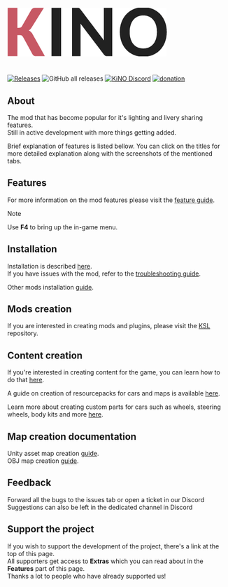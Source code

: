 ![LOGO](Images/logo.png)

#

[![Releases](https://img.shields.io/github/v/release/trbflxr/kino?include_prereleases&label=DOWNLOAD&style=for-the-badge)](https://github.com/trbflxr/kino/releases)
![GitHub all releases](https://img.shields.io/github/downloads/trbflxr/kino/total?label=TOTAL%20DOWNLOADS&style=for-the-badge)
[![KiNO Discord](https://img.shields.io/discord/716264804498538516?label=DISCORD&style=for-the-badge)](https://discord.gg/xvGMEEcEEp)
[![donation](https://img.shields.io/badge/patreon-support-ff424d?style=for-the-badge)](https://www.patreon.com/kinomod)

## About

The mod that has become popular for it's lighting and livery sharing features.  
Still in active development with more things getting added.

Brief explanation of features is listed bellow. You can click on the titles for more detailed explanation along with the screenshots of the mentioned tabs.

## Features

For more information on the mod features please visit the [feature guide](Help/Support/Guide.md).

> [!NOTE]  
> Use **F4** to bring up the in-game menu.

## Installation

Installation is described [here](INSTALL.md).  
If you have issues with the mod, refer to the [troubleshooting guide](Help/Support/Troubleshooting.md).

Other mods installation [guide](https://github.com/trbflxr/ksl/blob/master/doc/guide/install_content.md).

## Mods creation

If you are interested in creating mods and plugins, please visit the [KSL](https://github.com/trbflxr/ksl) repository.

## Content creation

If you're interested in creating content for the game, you can learn how to do that [here](https://github.com/trbflxr/kino/blob/master/ContentCreation/ContentInfo.md).

A guide on creation of resourcepacks for cars and maps is available [here](https://github.com/trbflxr/kino/blob/master/ContentCreation/ResourcePackInfo.md).

Learn more about creating custom parts for cars such as wheels, steering wheels, body kits and more [here](https://github.com/trbflxr/kino/blob/master/ContentCreation/CustomCarPartsInfo.md).

## Map creation documentation

Unity asset map creation [guide](MapDocumentation/KinoMapDoc.md).  
OBJ map creation [guide](MapDocumentation/ObjMapDoc.md).

## Feedback

Forward all the bugs to the issues tab or open a ticket in our Discord  
Suggestions can also be left in the dedicated channel in Discord

## Support the project

If you wish to support the development of the project, there's a link at the top of this page.  
All supporters get access to **Extras** which you can read about in the **Features** part of this page.  
Thanks a lot to people who have already supported us!
